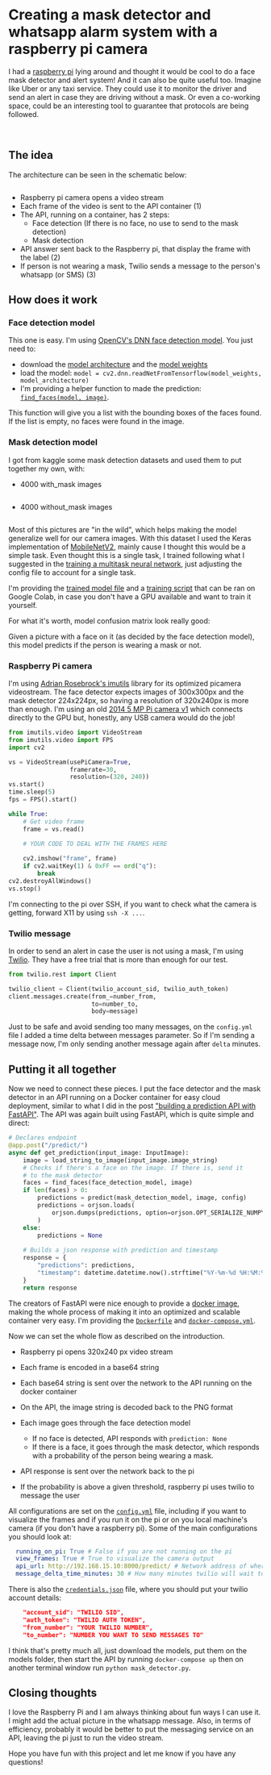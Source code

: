 # Creating a mask detector and whatsapp alarm system with a raspberry pi camera

I had a [raspberry pi](https://www.raspberrypi.org/) lying around and thought it would be cool to do a face mask detector and alert system!
And it can also be quite useful too. Imagine like Uber or any taxi service. They could use it to monitor the driver and send an alert in case they are driving without a mask. Or even a co-working space, could be an interesting tool to guarantee that protocols are being followed.

<img src="https://paulo-blog-media.s3-sa-east-1.amazonaws.com/posts/2021-02-04-mask_detector/output.gif" alt="">

<img src="https://paulo-blog-media.s3-sa-east-1.amazonaws.com/posts/2021-02-04-mask_detector/twilio.gif" alt="">

## The idea

The architecture can be seen in the schematic below:

<img src="https://paulo-blog-media.s3-sa-east-1.amazonaws.com/posts/2021-02-04-mask_detector/architecture.jpg" alt="">

- Raspberry pi camera opens a video stream
- Each frame of the video is sent to the API container (1)
- The API, running on a container, has 2 steps:
  - Face detection (If there is no face, no use to send to the mask detection)
  - Mask detection
- API answer sent back to the Raspberry pi, that display the frame with the label (2)
- If person is not wearing a mask, Twilio sends a message to the person's whatsapp (or SMS) (3)

## How does it work

### Face detection model

This one is easy. I'm using [OpenCV's DNN face detection model](https://github.com/opencv/opencv/tree/master/samples/dnn/face_detector). You just need to:

- download the [model architecture](https://raw.githubusercontent.com/opencv/opencv/master/samples/dnn/face_detector/opencv_face_detector.pbtxt) and the [model weights](https://raw.githubusercontent.com/opencv/opencv_3rdparty/dnn_samples_face_detector_20180220_uint8/opencv_face_detector_uint8.pb)
- load the model: `model = cv2.dnn.readNetFromTensorflow(model_weights, model_architecture)`
- I'm providing a helper function to made the prediction: [`find_faces(model, image)`](https://github.com/pauloesampaio/mask_detector/blob/f365e6b55c4bd56dfac823d6cdea4baafc3bd076/app/utils/model_utils.py#L119).

This function will give you a list with the bounding boxes of the faces found. If the list is empty, no faces were found in the image.

### Mask detection model

I got from kaggle some mask detection datasets and used them to put together my own, with:

- 4000 with_mask images

<img src="https://paulo-blog-media.s3-sa-east-1.amazonaws.com/posts/2021-02-04-mask_detector/mask.jpg" alt="">

- 4000 without_mask images

<img src="https://paulo-blog-media.s3-sa-east-1.amazonaws.com/posts/2021-02-04-mask_detector/unmasked.jpg" alt="">

Most of this pictures are "in the wild", which helps making the model generalize well for our camera images.
With this dataset I used the Keras implementation of [MobileNetV2](https://keras.io/api/applications/mobilenet/), mainly cause I thought this would be a simple task. Even thought this is a single task, I trained following what I suggested in the [training a multitask neural network](https://pauloesampaio.github.io/posts/2020-12-31-multitask_learning/), just adjusting the config file to account for a single task.

I'm providing the [trained model file](https://paulo-blog-media.s3-sa-east-1.amazonaws.com/posts/2021-02-04-mask_detector/model.h5) and a [training script](https://github.com/pauloesampaio/mask_detector/blob/master/app/train_model.py) that can be ran on Google Colab, in case you don't have a GPU available and want to train it yourself.

For what it's worth, model confusion matrix look really good:
<img src="https://paulo-blog-media.s3-sa-east-1.amazonaws.com/posts/2021-02-04-mask_detector/confusion_matrix.jpg" alt="">

Given a picture with a face on it (as decided by the face detection model), this model predicts if the person is wearing a mask or not.

### Raspberry Pi camera

I'm using [Adrian Rosebrock's imutils](https://github.com/jrosebr1/imutils) library for its optimized picamera videostream. The face detector expects images of 300x300px and the mask detector 224x224px, so having a resolution of 320x240px is more than enough. I'm using an old [2014 5 MP Pi camera v1](https://www.raspberrypi.org/documentation/hardware/camera/) which connects directly to the GPU but, honestly, any USB camera would do the job!

```python
from imutils.video import VideoStream
from imutils.video import FPS
import cv2

vs = VideoStream(usePiCamera=True, 
                 framerate=30, 
                 resolution=(320, 240))
vs.start()
time.sleep(5)
fps = FPS().start()

while True:
    # Get video frame
    frame = vs.read()
    
    # YOUR CODE TO DEAL WITH THE FRAMES HERE

    cv2.imshow("frame", frame)
    if cv2.waitKey(1) & 0xFF == ord("q"):
        break
cv2.destroyAllWindows()
vs.stop()
```

I'm connecting to the pi over SSH, if you want to check what the camera is getting, forward X11 by using `ssh -X ...`.

### Twilio message

In order to send an alert in case the user is not using a mask, I'm using [Twilio](https://www.twilio.com/). They have a free trial that is more than enough for our test.

```python
from twilio.rest import Client

twilio_client = Client(twilio_account_sid, twilio_auth_token)
client.messages.create(from_=number_from,
                       to=number_to,
                       body=message)
```

Just to be safe and avoid sending too many messages, on the `config.yml` file I added a time delta between messages parameter. So if I'm sending a message now, I'm only sending another message again after `delta` minutes.

## Putting it all together

Now we need to connect these pieces.
I put the face detector and the mask detector in an API running on a Docker container for easy cloud deployment, similar to what I did in the post ["building a prediction API with FastAPI"](https://pauloesampaio.github.io/posts/2021-01-24-prediction_api/). The API was again built using FastAPI, which is quite simple and direct:

```python
# Declares endpoint
@app.post("/predict/") 
async def get_prediction(input_image: InputImage):
    image = load_string_to_image(input_image.image_string)
    # Checks if there's a face on the image. If there is, send it
    # to the mask detector
    faces = find_faces(face_detection_model, image)
    if len(faces) > 0:
        predictions = predict(mask_detection_model, image, config)
        predictions = orjson.loads(
            orjson.dumps(predictions, option=orjson.OPT_SERIALIZE_NUMPY)
        )
    else:
        predictions = None
    
    # Builds a json response with prediction and timestamp
    response = {
        "predictions": predictions,
        "timestamp": datetime.datetime.now().strftime("%Y-%m-%d %H:%M:%S"),
    }
    return response
```

The creators of FastAPI were nice enough to provide a [docker image](https://fastapi.tiangolo.com/deployment/docker/), making the whole process of making it into an optimized and scalable container very easy. I'm providing the [`Dockerfile`](https://github.com/pauloesampaio/mask_detector/blob/master/Dockerfile) and [`docker-compose.yml`](https://github.com/pauloesampaio/mask_detector/blob/master/docker-compose.yml).

Now we can set the whole flow as described on the introduction.

- Raspberry pi opens 320x240 px video stream
- Each frame is encoded in a base64 string
- Each base64 string is sent over the network to the API running on the docker container
- On the API, the image string is decoded back to the PNG format
- Each image goes through the face detection model

  - If no face is detected, API responds with `prediction: None`
  - If there is a face, it goes through the mask detector, which responds with a probability of the person being wearing a mask.

- API response is sent over the network back to the pi
- If the probability is above a given threshold, raspberry pi uses twilio to message the user

All configurations are set on the [`config.yml`](https://github.com/pauloesampaio/mask_detector/blob/master/app/config/config.yml) file, including if you want to visualize the frames and if you run it on the pi or on you local machine's camera (if you don't have a raspberry pi). Some of the main configurations you should look at:

```yaml
  running_on_pi: True # False if you are not running on the pi
  view_frames: True # True to visualize the camera output
  api_url: http://192.168.15.10:8000/predict/ # Network address of where API is running
  message_delta_time_minutes: 30 # How many minutes twilio will wait to send another message
```

There is also the [`credentials.json`](https://github.com/pauloesampaio/mask_detector/blob/master/app/credentials/credentials_example.json) file, where you should put your twilio account details:

```json
    "account_sid": "TWILIO SID",
    "auth_token": "TWILIO AUTH TOKEN",
    "from_number": "YOUR TWILIO NUMBER",
    "to_number": "NUMBER YOU WANT TO SEND MESSAGES TO"
```

I think that's pretty much all, just download the models, put them on the models folder, then start the API by running `docker-compose up` then on another terminal window run `python mask_detector.py`.

## Closing thoughts

I love the Raspberry Pi and I am always thinking about fun ways I can use it. I might add the actual picture in the whatsapp message. Also, in terms of efficiency, probably it would be better to put the messaging service on an API, leaving the pi just to run the video stream.

Hope you have fun with this project and let me know if you have any questions!
